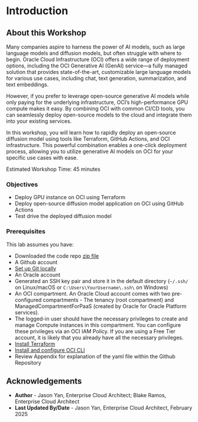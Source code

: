 # Introduction

## About this Workshop

Many companies aspire to harness the power of AI models, such as large language models and diffusion models, but often struggle with where to begin. Oracle Cloud Infrastructure (OCI) offers a wide range of deployment options, including the OCI Generative AI (GenAI) service—a fully managed solution that provides state-of-the-art, customizable large language models for various use cases, including chat, text generation, summarization, and text embeddings.  

However, if you prefer to leverage open-source generative AI models while only paying for the underlying infrastructure, OCI’s high-performance GPU compute makes it easy. By combining OCI with common CI/CD tools, you can seamlessly deploy open-source models to the cloud and integrate them into your existing services.  

In this workshop, you will learn how to rapidly deploy an open-source diffusion model using tools like Terraform, GitHub Actions, and OCI infrastructure. This powerful combination enables a one-click deployment process, allowing you to utilize generative AI models on OCI for your specific use cases with ease.

Estimated Workshop Time: 45 minutes 

### Objectives

* Deploy GPU instance on OCI using Terraform
* Deploy open-source diffusion model application on OCI using GitHub Actions
* Test drive the deployed diffusion model

### Prerequisites

This lab assumes you have:
* Downloaded the code repo [zip file](files/Stable_Diffusion_OCI_Deployment.zip)
* A Github account
* [Set up Git locally](https://docs.github.com/en/get-started/git-basics/set-up-git)
* An Oracle account
* Generated an SSH key pair and store it in the default directory (`~/.ssh/` on Linux/macOS or `C:\Users\YourUsername\.ssh\` on Windows)
* An OCI compartment. An Oracle Cloud account comes with two pre-configured compartments - The tenancy (root compartment) and ManagedCompartmentForPaaS (created by Oracle for Oracle Platform services).
* The logged-in user should have the necessary privileges to create and manage Compute instances in this compartment. You can configure these privileges via an OCI IAM Policy. If you are using a Free Tier account, it is likely that you already have all the necessary privileges.
* [Install Terraform](https://developer.hashicorp.com/terraform/install)
* [Install and configure OCI CLI](https://docs.oracle.com/en-us/iaas/Content/API/SDKDocs/cliinstall.htm#Quickstart)
* Review Appendix for explanation of the yaml file within the Github Repository

## Acknowledgements
* **Author** - Jason Yan, Enterprise Cloud Architect; Blake Ramos, Enterprise Cloud Architect
* **Last Updated By/Date** - Jason Yan, Enterprise Cloud Architect, February 2025
